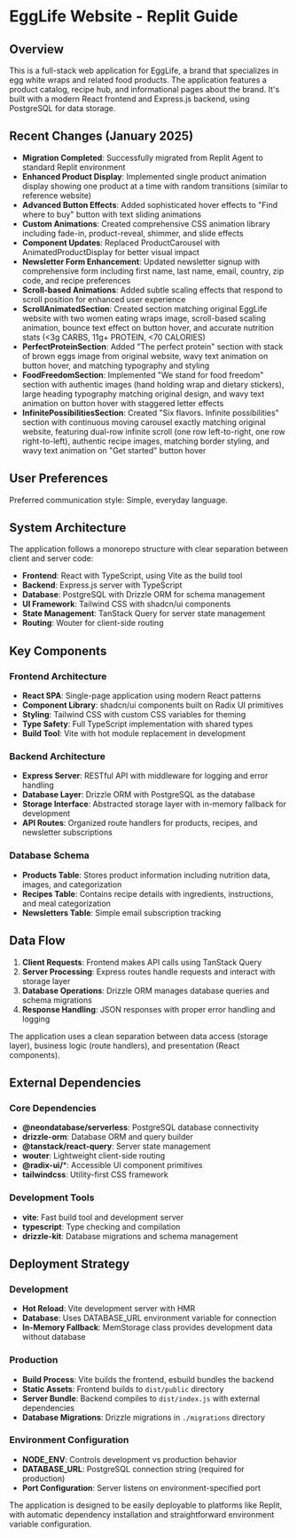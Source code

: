 # EggLife Website - Replit Guide

## Overview

This is a full-stack web application for EggLife, a brand that specializes in egg white wraps and related food products. The application features a product catalog, recipe hub, and informational pages about the brand. It's built with a modern React frontend and Express.js backend, using PostgreSQL for data storage.

## Recent Changes (January 2025)

- **Migration Completed**: Successfully migrated from Replit Agent to standard Replit environment
- **Enhanced Product Display**: Implemented single product animation display showing one product at a time with random transitions (similar to reference website)
- **Advanced Button Effects**: Added sophisticated hover effects to "Find where to buy" button with text sliding animations
- **Custom Animations**: Created comprehensive CSS animation library including fade-in, product-reveal, shimmer, and slide effects
- **Component Updates**: Replaced ProductCarousel with AnimatedProductDisplay for better visual impact
- **Newsletter Form Enhancement**: Updated newsletter signup with comprehensive form including first name, last name, email, country, zip code, and recipe preferences
- **Scroll-based Animations**: Added subtle scaling effects that respond to scroll position for enhanced user experience
- **ScrollAnimatedSection**: Created section matching original EggLife website with two women eating wraps image, scroll-based scaling animation, bounce text effect on button hover, and accurate nutrition stats (<3g CARBS, 11g+ PROTEIN, <70 CALORIES)
- **PerfectProteinSection**: Added "The perfect protein" section with stack of brown eggs image from original website, wavy text animation on button hover, and matching typography and styling
- **FoodFreedomSection**: Implemented "We stand for food freedom" section with authentic images (hand holding wrap and dietary stickers), large heading typography matching original design, and wavy text animation on button hover with staggered letter effects
- **InfinitePossibilitiesSection**: Created "Six flavors. Infinite possibilities" section with continuous moving carousel exactly matching original website, featuring dual-row infinite scroll (one row left-to-right, one row right-to-left), authentic recipe images, matching border styling, and wavy text animation on "Get started" button hover

## User Preferences

Preferred communication style: Simple, everyday language.

## System Architecture

The application follows a monorepo structure with clear separation between client and server code:

- **Frontend**: React with TypeScript, using Vite as the build tool
- **Backend**: Express.js server with TypeScript
- **Database**: PostgreSQL with Drizzle ORM for schema management
- **UI Framework**: Tailwind CSS with shadcn/ui components
- **State Management**: TanStack Query for server state management
- **Routing**: Wouter for client-side routing

## Key Components

### Frontend Architecture
- **React SPA**: Single-page application using modern React patterns
- **Component Library**: shadcn/ui components built on Radix UI primitives
- **Styling**: Tailwind CSS with custom CSS variables for theming
- **Type Safety**: Full TypeScript implementation with shared types
- **Build Tool**: Vite with hot module replacement in development

### Backend Architecture
- **Express Server**: RESTful API with middleware for logging and error handling
- **Database Layer**: Drizzle ORM with PostgreSQL as the database
- **Storage Interface**: Abstracted storage layer with in-memory fallback for development
- **API Routes**: Organized route handlers for products, recipes, and newsletter subscriptions

### Database Schema
- **Products Table**: Stores product information including nutrition data, images, and categorization
- **Recipes Table**: Contains recipe details with ingredients, instructions, and meal categorization
- **Newsletters Table**: Simple email subscription tracking

## Data Flow

1. **Client Requests**: Frontend makes API calls using TanStack Query
2. **Server Processing**: Express routes handle requests and interact with storage layer
3. **Database Operations**: Drizzle ORM manages database queries and schema migrations
4. **Response Handling**: JSON responses with proper error handling and logging

The application uses a clean separation between data access (storage layer), business logic (route handlers), and presentation (React components).

## External Dependencies

### Core Dependencies
- **@neondatabase/serverless**: PostgreSQL database connectivity
- **drizzle-orm**: Database ORM and query builder
- **@tanstack/react-query**: Server state management
- **wouter**: Lightweight client-side routing
- **@radix-ui/***: Accessible UI component primitives
- **tailwindcss**: Utility-first CSS framework

### Development Tools
- **vite**: Fast build tool and development server
- **typescript**: Type checking and compilation
- **drizzle-kit**: Database migrations and schema management

## Deployment Strategy

### Development
- **Hot Reload**: Vite development server with HMR
- **Database**: Uses DATABASE_URL environment variable for connection
- **In-Memory Fallback**: MemStorage class provides development data without database

### Production
- **Build Process**: Vite builds the frontend, esbuild bundles the backend
- **Static Assets**: Frontend builds to `dist/public` directory
- **Server Bundle**: Backend compiles to `dist/index.js` with external dependencies
- **Database Migrations**: Drizzle migrations in `./migrations` directory

### Environment Configuration
- **NODE_ENV**: Controls development vs production behavior
- **DATABASE_URL**: PostgreSQL connection string (required for production)
- **Port Configuration**: Server listens on environment-specified port

The application is designed to be easily deployable to platforms like Replit, with automatic dependency installation and straightforward environment variable configuration.